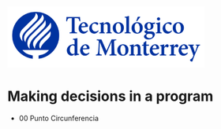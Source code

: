 
![Tec de Monterrey](images/logotecmty.png)
# Making decisions in a program

- 00 Punto Circunferencia

